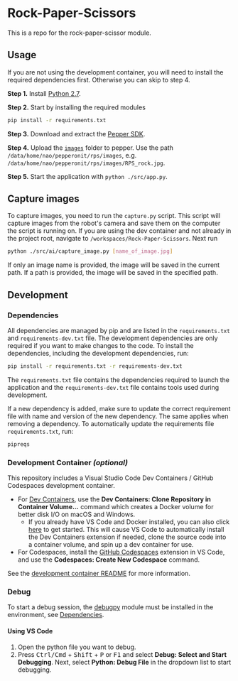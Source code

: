 # Rock-Paper-Scissors

This is a repo for the rock-paper-scissor module.

## Usage

If you are not using the development container, you will need to install the required dependencies first. Otherwise you can skip to step 4.

**Step 1.** Install [Python 2.7](https://www.python.org/download/releases/2.7/).

**Step 2.** Start by installing the required modules

```bash
pip install -r requirements.txt
```

**Step 3.** Download and extract the [Pepper SDK](PepperSDK.md).

**Step 4.** Upload the [`images`](./images/) folder to pepper. Use the path `/data/home/nao/pepperonit/rps/images`, e.g. `/data/home/nao/pepperonit/rps/images/RPS_rock.jpg`.

**Step 5.** Start the application with `python ./src/app.py`.

## Capture images

To capture images, you need to run the `capture.py` script. This script will capture images from the robot's camera and save them on the computer the script is running on. If you are using the dev container and not already in the project root, navigate to `/workspaces/Rock-Paper-Scissors`. Next run

```bash
python ./src/ai/capture_image.py [name_of_image.jpg]
```

If only an image name is provided, the image will be saved in the current path. If a path is provided, the image will be saved in the specified path.

## Development

### Dependencies

All dependencies are managed by pip and are listed in the `requirements.txt` and `requirements-dev.txt` file. The development dependencies are only required if you want to make changes to the code. To install the dependencies, including the development dependencies, run:

```bash
pip install -r requirements.txt -r requirements-dev.txt
```

The `requirements.txt` file contains the dependencies required to launch the application and the `requirements-dev.txt` file contains tools used during development.

If a new dependency is added, make sure to update the correct requirement file with name and version of the new dependency. The same applies when removing a dependency. To automatically update the requirements file `requirements.txt`, run:

```bash
pipreqs
```

### Development Container _(optional)_

This repository includes a Visual Studio Code Dev Containers / GitHub Codespaces development container.

- For [Dev Containers](https://aka.ms/vscode-remote/download/containers), use the **Dev Containers: Clone Repository in Container Volume...** command which creates a Docker volume for better disk I/O on macOS and Windows.
  - If you already have VS Code and Docker installed, you can also click [here](vscode://ms-vscode-remote.remote-containers/cloneInVolume?url=https://github.com/D7017E/Rock-Paper-Scissors) to get started. This will cause VS Code to automatically install the Dev Containers extension if needed, clone the source code into a container volume, and spin up a dev container for use.
- For Codespaces, install the [GitHub Codespaces](https://marketplace.visualstudio.com/items?itemName=GitHub.codespaces) extension in VS Code, and use the **Codespaces: Create New Codespace** command.

See the [development container README](.devcontainer/README.md) for more information.

### Debug

To start a debug session, the [debugpy](https://pypi.org/project/debugpy/) module must be installed in the environment, see [Dependencies](#dependencies).

#### Using VS Code

1. Open the python file you want to debug.
2. Press <kbd>Ctrl/Cmd</kbd> + <kbd>Shift</kbd> + <kbd>P</kbd> or <kbd>F1</kbd> and select **Debug: Select and Start Debugging**. Next, select **Python: Debug File** in the dropdown list to start debugging.
